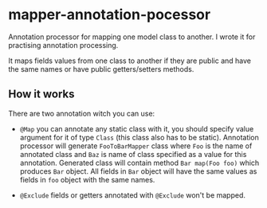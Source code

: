 # mapper-annotation-pocessor
Annotation processor for mapping one model class to another.
I wrote it for practising annotation processing.

It maps fields values from one class to another if they are public and have the same names or have public getters/setters methods.

## How it works

There are two annotation witch you can use:

* `@Map` you can annotate any static class with it, you should specify value argument for it of type `Class` (this class also has to be static). 
Annotation processor will generate `FooToBarMapper` class where `Foo` is the name of annotated class and `Baz` is name of class specified
as a value for this annotation.
Generated class will contain method `Bar map(Foo foo)` which produces `Bar` object.
All fields in `Bar` object will have the same values as fields in `foo` object with the same names. 

* `@Exclude` fields or getters annotated with `@Exclude` won't be mapped.
